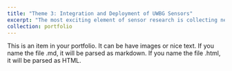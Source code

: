 ```yaml
---
title: "Theme 3: Integration and Deployment of UWBG Sensors"
excerpt: "The most exciting element of sensor research is collecting new data in exciting collaborations. In order to do this, we need to create circuits with high-precision readout ability to collect high-quality data. Then we can deploy these devices in interesting environmetns (such as CubeSats, power transformers, and moters) <br/><img src='/images/DEPLOY.png'>"
collection: portfolio
---
```


This is an item in your portfolio. It can be have images or nice text. If you name the file .md, it will be parsed as markdown. If you name the file .html, it will be parsed as HTML. 
